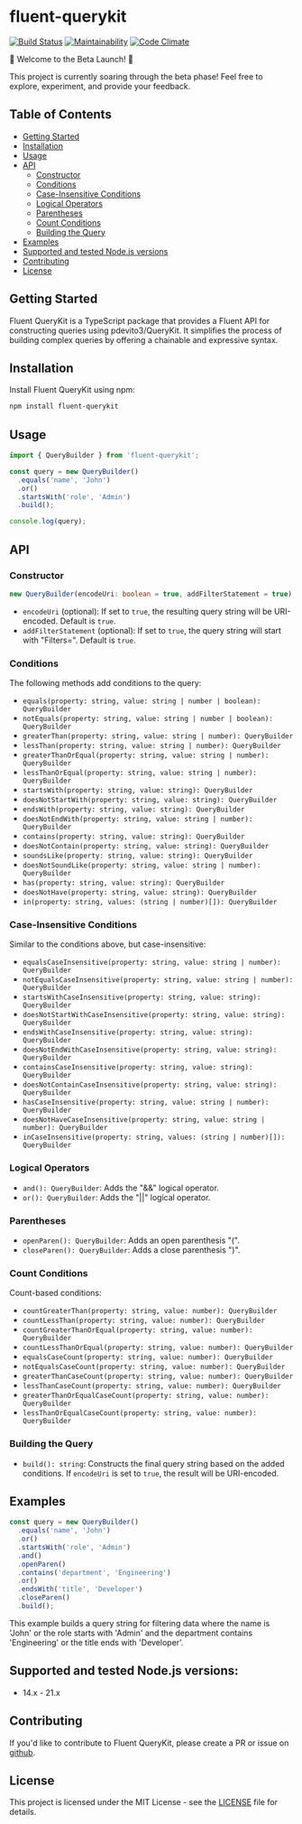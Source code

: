 # fluent-querykit

[![Build Status](https://github.com/CLFPosthumus/fluent-querykit/actions/workflows/codecov.yml/badge.svg?branch=main)](https://github.com/CLFPosthumus/fluent-querykit/actions?query=workflow%3ABuild+branch%3Amain)
[![Maintainability](https://api.codeclimate.com/v1/badges/e206d74bcb6c17cd9f49/maintainability)](https://codeclimate.com/github/CLFPosthumus/fluent-querykit/maintainability)
[![Code Climate](https://codeclimate.com/github/cloudfoundry/membrane.png)](https://codeclimate.com/github/cloudfoundry/membrane)


🚀 Welcome to the Beta Launch! 🚀

This project is currently soaring through the beta phase!  Feel free to explore, experiment, and provide your feedback. 

## Table of Contents

- [Getting Started](#getting-started)
- [Installation](#installation)
- [Usage](#usage)
- [API](#api)
  - [Constructor](#constructor)
  - [Conditions](#conditions)
  - [Case-Insensitive Conditions](#case-insensitive-conditions)
  - [Logical Operators](#logical-operators)
  - [Parentheses](#parentheses)
  - [Count Conditions](#count-conditions)
  - [Building the Query](#building-the-query)
- [Examples](#examples)
- [Supported and tested Node.js versions](#supported-and-tested-nodejs-versions)
- [Contributing](#contributing)
- [License](#license)

## Getting Started

Fluent QueryKit is a TypeScript package that provides a Fluent API for constructing queries using pdevito3/QueryKit. It simplifies the process of building complex queries by offering a chainable and expressive syntax.

## Installation

Install Fluent QueryKit using npm:

```bash
npm install fluent-querykit
```

## Usage

```typescript
import { QueryBuilder } from 'fluent-querykit';

const query = new QueryBuilder()
  .equals('name', 'John')
  .or()
  .startsWith('role', 'Admin')
  .build();

console.log(query);
```

## API

### Constructor

```typescript
new QueryBuilder(encodeUri: boolean = true, addFilterStatement = true)
```

- `encodeUri` (optional): If set to `true`, the resulting query string will be URI-encoded. Default is `true`.
- `addFilterStatement` (optional): If set to `true`, the query string will start with "Filters=". Default is `true`.

### Conditions

The following methods add conditions to the query:

- `equals(property: string, value: string | number | boolean): QueryBuilder`
- `notEquals(property: string, value: string | number | boolean): QueryBuilder`
- `greaterThan(property: string, value: string | number): QueryBuilder`
- `lessThan(property: string, value: string | number): QueryBuilder`
- `greaterThanOrEqual(property: string, value: string | number): QueryBuilder`
- `lessThanOrEqual(property: string, value: string | number): QueryBuilder`
- `startsWith(property: string, value: string): QueryBuilder`
- `doesNotStartWith(property: string, value: string): QueryBuilder`
- `endsWith(property: string, value: string): QueryBuilder`
- `doesNotEndWith(property: string, value: string | number): QueryBuilder`
- `contains(property: string, value: string): QueryBuilder`
- `doesNotContain(property: string, value: string): QueryBuilder`
- `soundsLike(property: string, value: string): QueryBuilder`
- `doesNotSoundLike(property: string, value: string | number): QueryBuilder`
- `has(property: string, value: string): QueryBuilder`
- `doesNotHave(property: string, value: string): QueryBuilder`
- `in(property: string, values: (string | number)[]): QueryBuilder`

### Case-Insensitive Conditions

Similar to the conditions above, but case-insensitive:

- `equalsCaseInsensitive(property: string, value: string | number): QueryBuilder`
- `notEqualsCaseInsensitive(property: string, value: string | number): QueryBuilder`
- `startsWithCaseInsensitive(property: string, value: string): QueryBuilder`
- `doesNotStartWithCaseInsensitive(property: string, value: string): QueryBuilder`
- `endsWithCaseInsensitive(property: string, value: string): QueryBuilder`
- `doesNotEndWithCaseInsensitive(property: string, value: string): QueryBuilder`
- `containsCaseInsensitive(property: string, value: string): QueryBuilder`
- `doesNotContainCaseInsensitive(property: string, value: string): QueryBuilder`
- `hasCaseInsensitive(property: string, value: string | number): QueryBuilder`
- `doesNotHaveCaseInsensitive(property: string, value: string | number): QueryBuilder`
- `inCaseInsensitive(property: string, values: (string | number)[]): QueryBuilder`

### Logical Operators

- `and(): QueryBuilder`: Adds the "&&" logical operator.
- `or(): QueryBuilder`: Adds the "||" logical operator.

### Parentheses

- `openParen(): QueryBuilder`: Adds an open parenthesis "(".
- `closeParen(): QueryBuilder`: Adds a close parenthesis ")".

### Count Conditions

Count-based conditions:

- `countGreaterThan(property: string, value: number): QueryBuilder`
- `countLessThan(property: string, value: number): QueryBuilder`
- `countGreaterThanOrEqual(property: string, value: number): QueryBuilder`
- `countLessThanOrEqual(property: string, value: number): QueryBuilder`
- `equalsCaseCount(property: string, value: number): QueryBuilder`
- `notEqualsCaseCount(property: string, value: number): QueryBuilder`
- `greaterThanCaseCount(property: string, value: number): QueryBuilder`
- `lessThanCaseCount(property: string, value: number): QueryBuilder`
- `greaterThanOrEqualCaseCount(property: string, value: number): QueryBuilder`
- `lessThanOrEqualCaseCount(property: string, value: number): QueryBuilder`

### Building the Query

- `build(): string`: Constructs the final query string based on the added conditions. If `encodeUri` is set to `true`, the result will be URI-encoded.

## Examples

```typescript
const query = new QueryBuilder()
  .equals('name', 'John')
  .or()
  .startsWith('role', 'Admin')
  .and()
  .openParen()
  .contains('department', 'Engineering')
  .or()
  .endsWith('title', 'Developer')
  .closeParen()
  .build();
```

This example builds a query string for filtering data where the name is 'John' or the role starts with 'Admin' and the department contains 'Engineering' or the title ends with 'Developer'.

## Supported and tested Node.js versions:
- 14.x - 21.x
## Contributing

If you'd like to contribute to Fluent QueryKit, please create a PR or issue on [github](https://github.com/CLFPosthumus/fluent-querykit). 

## License

This project is licensed under the MIT License - see the [LICENSE](LICENSE) file for details.
